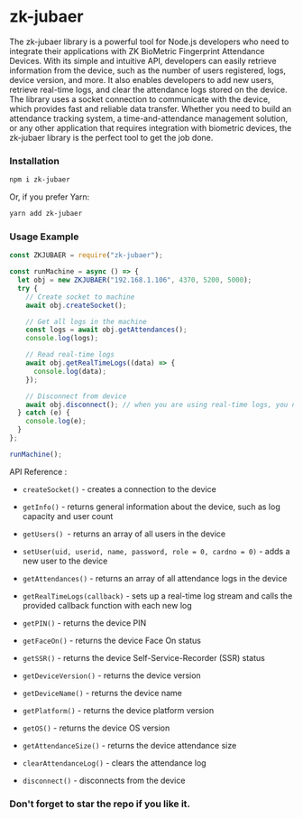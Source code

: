 <h1> zk-jubaer </h1>
The zk-jubaer library is a powerful tool for Node.js developers who need to integrate their applications with ZK BioMetric Fingerprint Attendance Devices. With its simple and intuitive API, developers can easily retrieve information from the device, such as the number of users registered, logs, device version, and more. It also enables developers to add new users, retrieve real-time logs, and clear the attendance logs stored on the device. The library uses a socket connection to communicate with the device, which provides fast and reliable data transfer. Whether you need to build an attendance tracking system, a time-and-attendance management solution, or any other application that requires integration with biometric devices, the zk-jubaer library is the perfect tool to get the job done.

### Installation

```bash
npm i zk-jubaer
```

Or, if you prefer Yarn:

```bash
yarn add zk-jubaer
```

### Usage Example

```js
const ZKJUBAER = require("zk-jubaer");

const runMachine = async () => {
  let obj = new ZKJUBAER("192.168.1.106", 4370, 5200, 5000);
  try {
    // Create socket to machine
    await obj.createSocket();

    // Get all logs in the machine
    const logs = await obj.getAttendances();
    console.log(logs);

    // Read real-time logs
    await obj.getRealTimeLogs((data) => {
      console.log(data);
    });

    // Disconnect from device
    await obj.disconnect(); // when you are using real-time logs, you need to disconnect manually
  } catch (e) {
    console.log(e);
  }
};

runMachine();
```

API Reference :

  - `createSocket()` - creates a connection to the device
  - `getInfo()` - returns general information about the device, such as log capacity and user count
  - `getUsers() `- returns an array of all users in the device
  - `setUser(uid, userid, name, password, role = 0, cardno = 0)` - adds a new user to the device
  - `getAttendances()` - returns an array of all attendance logs in the device
  - `getRealTimeLogs(callback)` - sets up a real-time log stream and calls the provided callback function with each new log
  - `getPIN()` - returns the device PIN

  - `getFaceOn()` - returns the device Face On status
  - `getSSR()` - returns the device Self-Service-Recorder (SSR) status
  - `getDeviceVersion()` - returns the device version
  - `getDeviceName()` - returns the device name
  - `getPlatform()` - returns the device platform version
  - `getOS()` - returns the device OS version
  - `getAttendanceSize()` - returns the device attendance size
  - `clearAttendanceLog()` - clears the attendance log
  - `disconnect()` - disconnects from the device


### Don't forget to star the repo if you like it.

